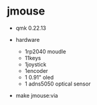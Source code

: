 # jmouse

* qmk 0.22.13

* hardware
  * 1rp2040 moudle 
  * 11keys
  * 1joystick
  * 1encoder
  * 1 0.91" oled
  * 1 adns5050 optical sensor

* make jmouse:via
